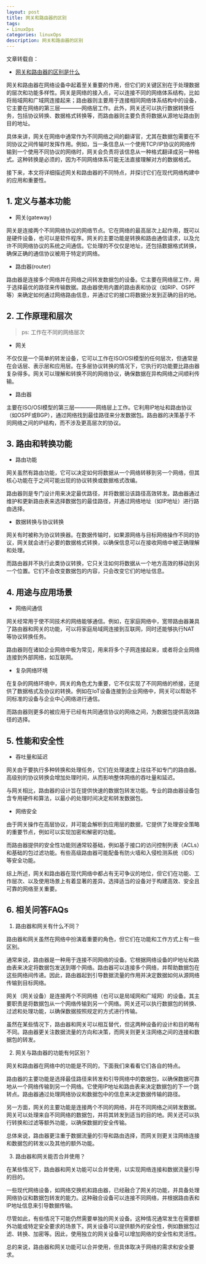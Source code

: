 ```yaml
---
layout: post
title: 网关和路由器的区别
tags:
- LinuxOps
categories: linuxOps
description: 网关和路由器的区别
---
```


文章转载自：

- [网关和路由器的区别是什么](https://docs.pingcode.com/ask/319026.html)


网关和路由器在网络设备中起着至关重要的作用，但它们的关键区别在于处理数据的层次和功能多样性。网关是网络的接入点，可以连接不同的网络体系结构，比如将局域网和广域网连接起来；路由器则主要用于连接相同网络体系结构中的设备，它主要在网络的第三层————网络层工作。此外，网关还可以执行数据转换任务，包括协议转换、数据格式转换等，而路由器则主要负责将数据从源地址路由到目的地址。

具体来讲，网关在网络中通常作为不同网络之间的翻译官，尤其在数据包需要在不同协议之间传输时发挥作用。例如，当一条信息从一个使用TCP/IP协议的网络传输到一个使用不同协议的网络时，网关会负责将该信息从一种格式翻译成另一种格式。这种转换是必须的，因为不同网络体系可能无法直接理解对方的数据格式。

接下来，本文将详细描述网关和路由器的不同特点，并探讨它们在现代网络构建中的应用和重要性。


<!-- more -->


## 1. 定义与基本功能

- 网关(gateway)

网关是连接两个不同网络协议的网络节点。它在网络的最高层次上起作用，既可以是硬件设备，也可以是软件程序。网关的主要功能是转换和路由通信请求，以及允许不同网络协议的系统之间通信。它处理的不仅仅是地址，还包括数据格式转换，确保正确的通信协议被用于特定的网络。


- 路由器(router)

路由器是连接多个网络并在网络之间转发数据包的设备。它主要在网络层工作，用于选择最优的路径来传输数据。路由器使用内置的路由表和协议（如RIP、OSPF等）来确定如何通过网络路由信息，并通过它的接口将数据分发到正确的目的地。


## 2. 工作原理和层次

>ps: 工作在不同的网络层次

- 网关

不仅仅是一个简单的转发设备，它可以工作在ISO/OSI模型的任何层次，但通常是在会话层、表示层和应用层。在多层协议转换的情况下，它执行的功能要比路由器复杂得多。网关可以理解和转换不同的网络协议，确保数据在异构网络之间顺利传输。

- 路由器

主要在ISO/OSI模型的第三层————网络层上工作。它利用IP地址和路由协议（如OSPF或BGP），通过网络找到最佳路径来分发数据包。路由器的决策基于不同网络之间的IP结构，而不涉及更高层次的协议。


## 3. 路由和转换功能

- 路由功能

网关虽然有路由功能，它可以决定如何将数据从一个网络转移到另一个网络，但其核心功能在于之间可能出现的协议转换或数据格式改编。

路由器则是专门设计用来决定最优路径，并将数据沿该路径高效转发。路由器通过维护和更新路由表来选择数据包的最佳路径，并通过网络地址（如IP地址）进行路由选择。


- 数据转换与协议转换

网关有时被称为协议转换器。在数据传输时，如果源网络与目标网络操作不同的协议，网关就会进行必要的数据格式转换，以确保信息可以在接收网络中被正确理解和处理。

而路由器并不执行此类协议转换，它只关注如何将数据从一个地方高效的移动到另一个位置。它们不会改变数据包的内容，只会改变它们的地址信息。

## 4. 用途与应用场景

- 网络间通信

网关经常用于使不同技术的网络能够通信。例如，在家庭网络中，宽带路由器兼具了路由器和网关的功能，可以将家庭局域网连接到互联网，同时还能够执行NAT等协议转换任务。

路由器则在诸如企业网络中极为常见，用来将多个子网连接起来，或者将企业网络连接到外部网络，如互联网。

- 复杂网络环境

在复杂的网络环境中，网关的角色尤为重要，它不仅实现了不同网络的桥接，还提供了数据格式及协议的转换。例如在IoT设备连接到企业网络中，网关可以帮助不同标准的设备与企业中心网络进行通信。

而路由器则更多的被应用于已经有共同通信协议的网络之间，为数据包提供高效路径的选择。

## 5. 性能和安全性

- 吞吐量和延迟


网关由于要执行多种转换和处理任务，它们在处理速度上往往不如专门的路由器。高级别的协议转换会增加处理时间，从而影响整体网络的吞吐量和延迟。

与网关相比，路由器的设计旨在提供快速的数据包转发功能。专业的路由器设备包含专用硬件和算法，以最小的处理时间决定和转发数据包。


- 网络安全

由于网关操作在高层协议，并可能会解析到应用层的数据，它提供了处理安全策略的重要节点，例如可以实现加密和解密的功能。

而路由器提供的安全性功能则通常较基础，例如基于接口的访问控制列表（ACLs）和基础的包过滤功能。有些高级路由器可能配备有防火墙和入侵检测系统（IDS）等安全功能。

综上所述，网关和路由器在现代网络中都占有无可争议的地位，但它们在功能、工作层次、以及使用场景上有着显著的差异。选择适当的设备对于构建高效、安全且可靠的网络至关重要。


## 6. 相关问答FAQs


1) 路由器和网关有什么不同？

路由器和网关虽然在网络中扮演着重要的角色，但它们在功能和工作方式上有一些区别。

通常来说，路由器是一种用于连接不同网络的设备。它根据网络设备的IP地址和路由表来决定将数据包发送到哪个网络。路由器可以连接多个网络，并帮助数据包在这些网络间传递。因此，路由器起到引导数据流量的作用并决定数据如何从源网络传输到目标网络。

网关（网关设备）是连接两个不同网络（也可以是局域网和广域网）的设备。其主要职责是将数据包从一个网络传输到另一个网络。网关还可以执行数据包的转换、过滤和处理功能，以确保数据按照规定的方式进行传输。

虽然在某些情况下，路由器和网关可以相互替代，但这两种设备的设计和目的略有不同。路由器更关注数据流量的方向和决策，而网关则更关注网络之间的连接和数据包的转发。


2) 网关与路由器的功能有何区别？

网关和路由器在网络中的功能是不同的，下面我们来看看它们各自的特点。

路由器的主要功能是选择最佳路径来转发和引导网络中的数据包，以确保数据可靠地从一个网络传输到另一个网络。它使用IP地址和路由表来决定数据包的下一个跳转点。路由器通过处理网络协议和数据包中的信息来决定数据传输的路径。

另一方面，网关的主要功能是连接两个不同的网络，并在不同网络之间转发数据。网关可以处理来自不同网络的数据包，并将其转发到适当的目的地。网关还可以执行转换和过滤等额外功能，以确保数据的安全传输。

总体来说，路由器更注重于数据流量的引导和路由选择，而网关则更关注网络连接和数据包的转发以及其他的额外功能。


3) 路由器和网关能否合并使用？

在某些情况下，路由器和网关功能可以合并使用，以实现网络连接和数据流量引导的目的。

一些现代网络设备，如网络交换机和路由器，已经融合了网关的功能，并具备处理网络协议和数据包转发的能力。这种融合设备可以连接不同网络，并根据路由表和IP地址信息来引导数据传输。

尽管如此，有些情况下可能仍然需要单独的网关设备。这种情况通常发生在需要额外功能或特定安全要求的场景下。网关设备可以提供额外的安全性，例如数据包过滤、转换、加密等。因此，使用独立的网关设备可以增加网络的安全性和灵活性。

总的来说，路由器和网关功能可以合并使用，但具体取决于网络的需求和安全要求。


<br />
<br />
<br />


